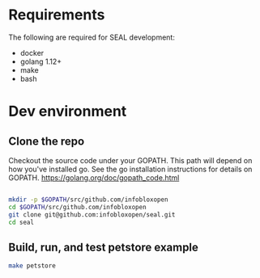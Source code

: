 # Requirements

The following are required for SEAL development:

* docker
* golang 1.12+
* make
* bash


# Dev environment

## Clone the repo
Checkout the source code under your GOPATH. This path will depend on how you've installed go. See
the go installation instructions for details on GOPATH. https://golang.org/doc/gopath_code.html

```bash

mkdir -p $GOPATH/src/github.com/infobloxopen
cd $GOPATH/src/github.com/infobloxopen
git clone git@github.com:infobloxopen/seal.git
cd seal
```

## Build, run, and test petstore example
```bash
make petstore
```

